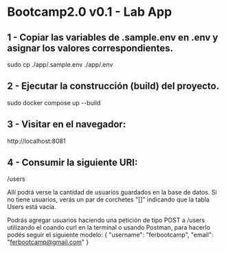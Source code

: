 # Bootcamp2.0 v0.1 - Lab App

## 1 - Copiar las variables de .sample.env en .env y asignar los valores correspondientes.
sudo cp ./app/.sample.env ./app/.env

## 2 - Ejecutar la construcción (build) del proyecto.
sudo docker compose up --build

## 3 - Visitar en el navegador:
http://localhost:8081

## 4 - Consumir la siguiente URI:
/users

Allí podrá verse la cantidad de usuarios guardados en la base de datos. Si no tiene usuarios, verás un par de corchetes "[]" indicando que la tabla Users está vacía.

Podrás agregar usuarios haciendo una petición de tipo POST a /users utilizando el coando curl en la terminal o usando Postman, para hacerlo podés seguir el siguiente modelo:
{
    "username": "ferbootcamp",
    "email": "ferbootcamp@gmail.com"
}